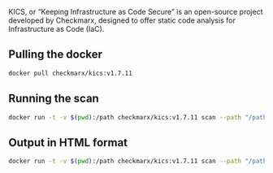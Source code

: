 
KICS, or “Keeping Infrastructure as Code Secure” is an open-source project developed by Checkmarx, designed to offer static code analysis for Infrastructure as Code (IaC).

## Pulling the docker 

```sh
docker pull checkmarx/kics:v1.7.11
```

## Running the scan 

```sh
docker run -t -v $(pwd):/path checkmarx/kics:v1.7.11 scan --path "/path"
```

## Output in HTML format 

```sh
docker run -t -v $(pwd):/path checkmarx/kics:v1.7.11 scan --path "/path" --output-path "/path" --report-formats html
```

